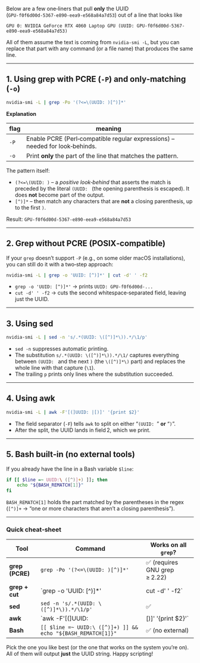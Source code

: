 Below are a few one‑liners that pull **only** the UUID (`GPU‑f0f6d00d‑5367‑e890‑eea9‑e568a84a7d53`) out of a line that looks like

```
GPU 0: NVIDIA GeForce RTX 4060 Laptop GPU (UUID: GPU-f0f6d00d-5367-e890-eea9-e568a84a7d53)
```

All of them assume the text is coming from `nvidia‑smi -L`, but you can replace that part with any command (or a file name) that produces the same line.

---

## 1. Using **grep** with PCRE (`-P`) and only‑matching (`-o`)

```bash
nvidia-smi -L | grep -Po '(?<=\(UUID: )[^)]*'
```

**Explanation**

| flag | meaning |
|------|----------|
| `-P` | Enable PCRE (Perl‑compatible regular expressions) – needed for look‑behinds. |
| `-o` | Print **only** the part of the line that matches the pattern. |

The pattern itself:

- `(?<=\(UUID: )` – a *positive look‑behind* that asserts the match is preceded by the literal `(UUID: ` (the opening parenthesis is escaped). It does **not** become part of the output.
- `[^)]*` – then match any characters that are **not** a closing parenthesis, up to the first `)`.  

Result: `GPU-f0f6d00d-5367-e890-eea9-e568a84a7d53`

---

## 2. Grep without PCRE (POSIX‑compatible)

If your `grep` doesn’t support `-P` (e.g., on some older macOS installations), you can still do it with a two‑step approach:

```bash
nvidia-smi -L | grep -o 'UUID: [^)]*' | cut -d' ' -f2
```

- `grep -o 'UUID: [^)]*'` → prints `UUID: GPU-f0f6d00d-...`  
- `cut -d' ' -f2` → cuts the second whitespace‑separated field, leaving just the UUID.

---

## 3. Using **sed**

```bash
nvidia-smi -L | sed -n 's/.*(UUID: \([^)]*\)).*/\1/p'
```

- `sed -n` suppresses automatic printing.
- The substitution `s/.*(UUID: \([^)]*\)).*/\1/` captures everything between `(UUID: ` and the next `)` (the `\([^)]*\)` part) and replaces the whole line with that capture (`\1`).
- The trailing `p` prints only lines where the substitution succeeded.

---

## 4. Using **awk**

```bash
nvidia-smi -L | awk -F'[(]UUID: |[)]' '{print $2}'
```

- The field separator (`-F`) tells `awk` to split on either “`(UUID: `” **or** “`)`”.  
- After the split, the UUID lands in field 2, which we print.

---

## 5. Bash built‑in (no external tools)

If you already have the line in a Bash variable `$line`:

```bash
if [[ $line =~ UUID:\ ([^)]+) ]]; then
    echo "${BASH_REMATCH[1]}"
fi
```

`BASH_REMATCH[1]` holds the part matched by the parentheses in the regex (`[^)]+` → “one or more characters that aren’t a closing parenthesis”).

---

### Quick cheat‑sheet

| Tool | Command | Works on all `grep`? |
|------|---------|----------------------|
| **grep (PCRE)** | `grep -Po '(?<=\(UUID: )[^)]*'` | ✅ (requires GNU grep ≥ 2.22) |
| **grep + cut** | `grep -o 'UUID: [^)]*' | cut -d' ' -f2` | ✅ |
| **sed** | `sed -n 's/.*(UUID: \([^)]*\)).*/\1/p'` | ✅ |
| **awk** | `awk -F'[(]UUID: |[)]' '{print $2}'` | ✅ |
| **Bash** | `[[ $line =~ UUID:\ ([^)]+) ]] && echo "${BASH_REMATCH[1]}"` | ✅ (no external) |

Pick the one you like best (or the one that works on the system you’re on). All of them will output **just** the UUID string. Happy scripting!
